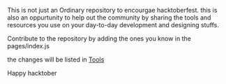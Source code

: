 This is not just an Ordinary repository to encourgae hacktoberfest. this is also an oppurtunity to help out the community by sharing the tools and resources you use on your day-to-day development and designing stuffs. 

Contribute to the repository by adding the ones you know in the pages/index.js

the changes will be listed in [Tools](https://tools.aks.one)

Happy hacktober
